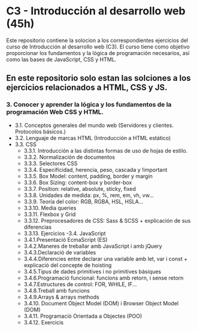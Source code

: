 # C3 - Introducción al desarrollo web (45h)

Este repositorio contiene la solocion a los correspondientes ejercicios del curso de Introducción al desarrollo web (C3). El curso tiene como objetivo proporcionar los fundamentos y la lógica de programación necesarios, así como las bases de JavaScript, CSS y HTML.

## En este repositorio solo estan las solciones a los ejercicios relacionados a HTML, CSS y JS.

### 3. Conocer y aprender la lógica y los fundamentos de la programación Web CSS y HTML.

- 3.1. Conceptos generales del mundo web (Servidores y clientes. Protocolos básicos.)
- 3.2. Lenguaje de marcas HTML (Introducción a HTML estático)
- 3.3. CSS
  - 3.3.1. Introducción a las distintas formas de uso de hojas de estilo.
  - 3.3.2. Normalización de documentos
  - 3.3.3. Selectores CSS
  - 3.3.4. Especificidad, herencia, peso, cascada y !important
  - 3.3.5. Box Model: content, padding, border y margin
  - 3.3.6. Box Sizing: content-box y border-box
  - 3.3.7. Position: relative, absolute, sticky, fixed
  - 3.3.8. Unidades de medida: px, %, rem, em, vh, vw...
  - 3.3.9. Teoría del color: RGB, RGBA, HSL, HSLA...
  - 3.3.10. Media queries
  - 3.3.11. Flexbox y Grid
  - 3.3.12. Preprocesadores de CSS: Sass & SCSS + explicación de sus diferencias
  - 3.3.13. Ejercicios
-3.4. JavaScript
  - 3.4.1.Presentació EcmaScript (ES)
  - 3.4.2.Maneres de treballar amb JavaScript i amb jQuery
  - 3.4.3.Declaració de variables
  - 3.4.4.Diferencies entre declarar una variable amb let, var i const + explicació del
    concepte de hoisting
  - 3.4.5.Tipus de dades primitives i no primitives bàsiques
  - 3.4.6.Programació funcional: funcions amb retorn, i sense retorn
  - 3.4.7.Estructures de control: FOR, WHILE, IF...
  - 3.4.8.Treball amb funcions
  - 3.4.9.Arrays & arrays methods
  - 3.4.10. Document Object Model (DOM) i Browser Object Model (DOM)
  - 3.4.11. Programació Orientada a Objectes (POO)
  - 3.4.12. Exercicis

